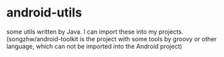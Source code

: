 # android-utils
some utils written by Java. I can import these into my projects. (songzhw/android-toolkit is the project with some tools by groovy or other language, which can not be imported into the Android project)
